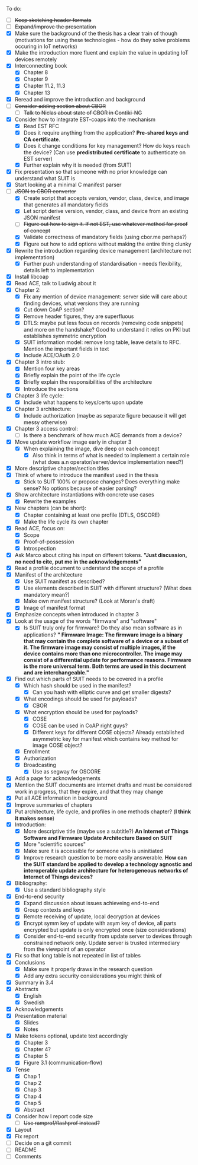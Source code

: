 To do:

- [ ] ~~Keep sketching header formats~~
- [ ] ~~Expand/improve the presentation~~
- [x] Make sure the background of the thesis has a clear train of though (motivations for using these technologies - how do they solve problems occuring in IoT networks)
- [x] Make the introduction more fluent and explain the value in updating IoT devices remotely
- [x] Interconnecting book
  - [x] Chapter 8
  - [x] Chapter 9
  - [x] Chapter 11.2, 11.3
  - [x] Chapter 13
- [x] Reread and improve the introduction and background
- [ ] ~~Consider adding section about CBOR~~
  - [ ] ~~Talk to Niclas about state of CBOR in Contiki-NG~~
- [x] Consider how to integrate EST-coaps into the mechanism
  - [x] Read EST RFC
  - [x] Does it require anything from the application? <b>Pre-shared keys and CA certificate</b>.
  - [x] Does it change conditions for key management? How do keys reach the device? (Can use <b>predistributed certificate</b> to authenticate on EST server)
  - [x] Further explain why it is needed (from SUIT)
- [x] Fix presentation so that someone with no prior knowledge can understand what SUIT is
- [x] Start looking at a minimal C manifest parser
- [ ] ~~JSON to CBOR converter~~
  - [x] Create script that accepts version, vendor, class, device, and image that generates all mandatory fields
  - [x] Let script derive version, vendor, class, and device from an existing JSON manifest
  - [ ] ~~Figure out how to sign it. If not EST, use whatever method for proof of concept~~
  - [x] Validate correctness of mandatory fields (using cbor.me perhaps?)
  - [x] Figure out how to add options without making the entire thing clunky
- [x] Rewrite the introduction regarding device management (architecture not implementation)
  - [x] Further push understanding of standardisation - needs flexibility, details left to implementation
- [x] Install libcoap
- [x] Read ACE, talk to Ludwig about it
- [x] Chapter 2:
  - [x] Fix any mention of device management: server side will care about finding devices, what versions they are running
  - [x] Cut down CoAP section?
  - [x] Remove header figures, they are superfluous
  - [x] DTLS: maybe put less focus on records (removing code snippets) and more on the handshake? Good to understand it relies on PKI but establishes symmetric encryption
  - [x] SUIT information model: remove long table, leave details to RFC. Mention the important fields in text
  - [x] Include ACE/OAuth 2.0
- [x] Chapter 3 intro stub:
  - [x] Mention four key areas
  - [x] Briefly explain the point of the life cycle
  - [x] Briefly explain the responsibilities of the architecture
  - [x] Introduce the sections
- [x] Chapter 3 life cycle:
  - [x] Include what happens to keys/certs upon update
- [x] Chapter 3 architecture:
  - [x] Include authorization (maybe as separate figure because it will get messy otherwise)
- [x] Chapter 3 access control:
  - [ ] Is there a benchmark of how much ACE demands from a device?
- [x] Move update workflow image early in chapter 3
  - [x] When explaining the image, dive deep on each concept
    - [x] Also think in terms of what is needed to implement a certain role (what does a.n operator/server/device implementation need?)
- [x] More descriptive chapter/section titles
- [x] Think of where to introduce the manifest used in the thesis
  - [x] Stick to SUIT 100% or propose changes? Does everything make sense? No options because of easier parsing?
- [x] Show architecture instantiations with concrete use cases
  - [x] Rewrite the examples
- [x] New chapters (can be short):
  - [x] Chapter containing at least one profile (DTLS, OSCORE)
  - [x] Make the life cycle its own chapter
- [x] Read ACE, focus on:
  - [x] Scope
  - [x] Proof-of-possession
  - [x] Introspection
- [x] Ask Marco about citing his input on different tokens. <b>"Just discussion, no need to cite, put me in the acknowledgements"</b>
- [x] Read a profile document to understand the scope of a profile
- [x] Manifest of the architecture
  - [x] Use SUIT manifest as described?
  - [x] Use elements described in SUIT with different structure? (What does mandatory mean?)
  - [x] Make own manifest structure? (Look at Moran's draft)
  - [x] Image of manifest format
- [x] Emphasize concepts when introduced in chapter 3
- [x] Look at the usage of the words "firmware" and "software"
  - [x] Is SUIT truly only for firmware? Do they also mean software as in applications? <b>" Firmware Image: The firmware image is a binary that may contain      the complete software of a device or a subset of it.  The firmware      image may consist of multiple images, if the device contains more      than one microcontroller.  The image may consist of a differential      update for performance reasons.  Firmware is the more universal      term.  Both terms are used in this document and are      interchangeable."</b>
- [x] Find out which parts of SUIT needs to be covered in a profile
  - [x] Which hash should be used in the manifest?
    - [x] Can you hash with elliptic curve and get smaller digests?
  - [x] What encodings should be used for payloads?
    - [x] CBOR
  - [x] What encryption should be used for payloads?
    - [x] COSE
    - [x] COSE can be used in CoAP right guys?
    - [x] Different keys for different COSE objects? Already established asymmetric key for manifest which contains key method for image COSE object?
  - [x] Enrollment
  - [x] Authorization
  - [x] Broadcasting
    - [x] Use as segway for OSCORE
- [x] Add a page for acknowledgements
- [x] Mention the SUIT documents are internet drafts and must be considered work in progress, that they expire, and that they may change
- [x] Put all ACE information in background
- [x] Improve summaries of chapters
- [x] Put architecture, life cycle, and profiles in one methods chapter? (<b>I think it makes sense</b>)
- [x] Introduction:
  - [x] More descriptive title (maybe use a subtitle?) <b>An Internet of Things Software and Firmware Update Architecture Based on SUIT</b>
  - [x] More "scientific sources"
  - [x] Make sure it is accessible for someone who is uninitiated
  - [x] Improve research question to be more easily answerable. <b>How can the SUIT standard be applied to develop a technology agnostic and interoperable update architecture for heterogeneous networks of Internet of Things devices?</b>
- [x] Bibliography:
  - [x] Use a standard bibliography style
- [x] End-to-end security
  - [x] Expand discussion about issues achieveing end-to-end
  - [x] Group contexts and keys
  - [x] Remote receiving of update, local decryption at devices
  - [x] Encrypt symm key of update with asym key of device, all parts encrypted but update is only encrypted once (size considerations)
  - [x] Consider end-to-end security from update server to devices through constrained network only. Update server is trusted intermediary from the viewpoint of an operator
- [x] Fix so that long table is not repeated in list of tables
- [x] Conclusions
  - [x] Make sure it properly draws in the research question
  - [x] Add any extra security considerations you might think of
- [x] Summary in 3.4
- [x] Abstracts
  - [x] English
  - [x] Swedish
- [x] Acknowledgements
- [x] Presentation material
  - [x] Slides
  - [x] Notes
- [x] Make tokens optional, update text accordingly
  - [x] Chapter 3
  - [x] Chapter 4?
  - [x] Chapter 5
  - [x] Figure 3.1 (communication-flow)
- [x] Tense
  - [x] Chap 1
  - [x] Chap 2
  - [x] Chap 3
  - [x] Chap 4
  - [x] Chap 5
  - [x] Abstract
- [x] Consider how I report code size
  - [ ] ~~Use ramprof/flashprof instead?~~
- [x] Layout
- [x] Fix report
- [ ] Decide on a git commit
- [ ] README
- [ ] Comments
